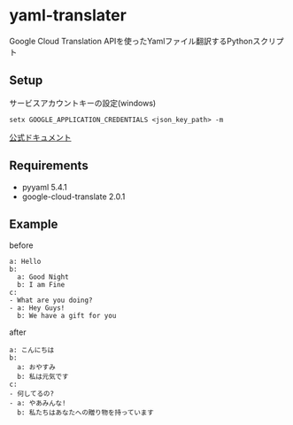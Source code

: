 # yaml-translater
Google Cloud Translation APIを使ったYamlファイル翻訳するPythonスクリプト
## Setup
サービスアカウントキーの設定(windows)
```
setx GOOGLE_APPLICATION_CREDENTIALS <json_key_path> -m
```
[公式ドキュメント](https://cloud.google.com/translate/docs/setup)
## Requirements
* pyyaml 5.4.1
* google-cloud-translate 2.0.1
## Example
before
```
a: Hello
b:
  a: Good Night
  b: I am Fine
c:
- What are you doing?
- a: Hey Guys!
  b: We have a gift for you
```
after
```
a: こんにちは
b:
  a: おやすみ
  b: 私は元気です
c:
- 何してるの?
- a: やあみんな!
  b: 私たちはあなたへの贈り物を持っています
```

